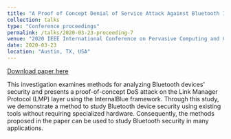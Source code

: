 ```yaml
---
title: "A Proof of Concept Denial of Service Attack Against Bluetooth IoT Devices"
collection: talks
type: "Conference proceedings"
permalink: /talks/2020-03-23-proceeding-7
venue: "2020 IEEE International Conference on Pervasive Computing and Communications Workshops (PerCom Workshops)"
date: 2020-03-23
location: "Austin, TX, USA"
---
```


[Download paper here](https://ieeexplore.ieee.org/abstract/document/9156126)

This investigation examines methods for analyzing Bluetooth devices' security and presents a proof-of-concept DoS attack on the Link Manager Protocol (LMP) layer using the InternalBlue framework. Through this study, we demonstrate a method to study Bluetooth device security using existing tools without requiring specialized hardware. Consequently, the methods proposed in the paper can be used to study Bluetooth security in many applications.
